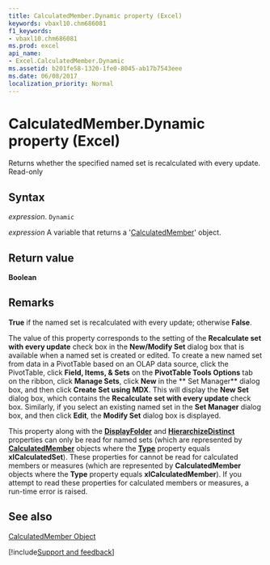 ```yaml
---
title: CalculatedMember.Dynamic property (Excel)
keywords: vbaxl10.chm686081
f1_keywords:
- vbaxl10.chm686081
ms.prod: excel
api_name:
- Excel.CalculatedMember.Dynamic
ms.assetid: b201fe58-1320-1fe0-8045-ab17b7543eee
ms.date: 06/08/2017
localization_priority: Normal
---
```



# CalculatedMember.Dynamic property (Excel)

Returns whether the specified named set is recalculated with every update. Read-only


## Syntax

_expression_. `Dynamic`

_expression_ A variable that returns a '[CalculatedMember](Excel.CalculatedMember.md)' object.


## Return value

 **Boolean**


## Remarks

 **True** if the named set is recalculated with every update; otherwise **False**.

The value of this property corresponds to the setting of the **Recalculate set with every update** check box in the **New/Modify Set** dialog box that is available when a named set is created or edited. To create a new named set from data in a PivotTable based on an OLAP data source, click the PivotTable, click **Field, Items, & Sets** on the **PivotTable Tools Options** tab on the ribbon, click **Manage Sets**, click **New** in the ** Set Manager** dialog box, and then click **Create Set using MDX**. This will display the **New Set** dialog box, which contains the **Recalculate set with every update** check box. Similarly, if you select an existing named set in the **Set Manager** dialog box, and then click **Edit**, the **Modify Set** dialog box is displayed.



This property along with the **[DisplayFolder](Excel.CalculatedMember.DisplayFolder.md)** and **[HierarchizeDistinct](Excel.CalculatedMember.HierarchizeDistinct.md)** properties can only be read for named sets (which are represented by **[CalculatedMember](Excel.CalculatedMember.md)** objects where the **[Type](Excel.CalculatedMember.Type.md)** property equals **xlCalculatedSet**). These properties for cannot be read for calculated members or measures (which are represented by **CalculatedMember** objects where the **Type** property equals **xlCalculatedMember**). If you attempt to read these properties for calculated members or measures, a run-time error is raised.


## See also


[CalculatedMember Object](Excel.CalculatedMember.md)

[!include[Support and feedback](~/includes/feedback-boilerplate.md)]